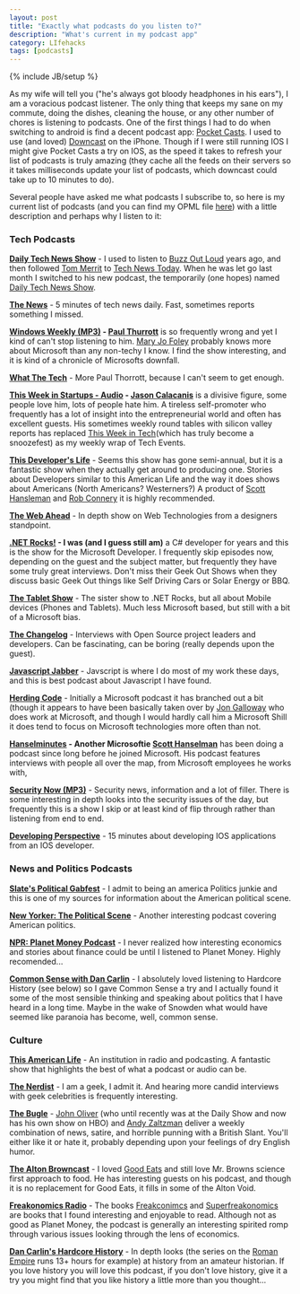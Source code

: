 ```yaml
---
layout: post
title: "Exactly what podcasts do you listen to?"
description: "What's current in my podcast app"
category: LIfehacks
tags: [podcasts]
---
```

{% include JB/setup %}

As my wife will tell you ("he's always got bloody headphones in his ears"), I am a voracious podcast listener.  The only
thing that keeps my sane on my commute, doing the dishes, cleaning the house, or any other number of chores is
listening to podcasts.   One of the first things I had to do when switching to android is find a decent podcast
app: [Pocket Casts](http://www.shiftyjelly.com/pocketcasts).  I used to use (and loved) [Downcast](http://www.downcastapp.com/) on the iPhone.
 Though if I were still running IOS I might give Pocket Casts a try on IOS, as the speed it takes to refresh your list
 of podcasts is truly amazing (they cache all the feeds on their servers so it takes milliseconds update your list of podcasts, which downcast could take up to 10 minutes to do).

 Several people have asked me what podcasts I subscribe to, so here is my current list of podcasts
 (and you can find my OPML file <a href="/img/export.opml">here</a>)  with a little description and perhaps why I listen to it:

### Tech Podcasts ###

**[Daily Tech News Show](http://feeds.feedburner.com/DailyTechNewsShow)** - I used to listen to [Buzz Out Loud](http://en.wikipedia.org/wiki/Buzz_Out_Loud) years ago, and
then followed [Tom Merrit](http://www.tommerritt.com/) to [Tech News Today](http://twit.tv/tnt).  When he was let
go last month I switched to his new podcast, the temporarily (one hopes) named [Daily Tech News Show](http://www.dailytechnewsshow.com/).

**[The News](HTTP://feeds.5by5.tv/news)** - 5 minutes of tech news daily.  Fast, sometimes reports something I missed.

**[Windows Weekly (MP3)](http://leoville.tv/podcasts/ww.xml) - [Paul Thurrott](http://winsupersite.com/)** is so frequently wrong and yet I
kind of can't stop listening to him.  [Mary Jo Foley](http://www.zdnet.com/blog/microsoft/) probably knows more about Microsoft than any
non-techy I know.  I find the show interesting, and it is kind of a chronicle of Microsofts downfall.

**[What The Tech](http://feeds.feedburner.com/Whatthetechgfq)** - More Paul Thorrott, because I can't seem to get enough.

**[This Week in Startups - Audio](http://feeds.feedburner.com/twist-audio) - [Jason Calacanis](http://calacanis.com/)** is a
divisive figure, some people love him, lots of people hate him.  A tireless self-promoter who frequently has a lot
of insight into the entrepreneurial world and often has excellent guests.  His sometimes weekly round tables with
silicon valley reports has replaced [This Week in Tech](http://twit.tv/twit)(which has truly become a snoozefest)
as my weekly wrap of Tech Events.

**[This Developer's Life](http://feeds.feedburner.com/ThisDevelopersLife)** - Seems this show has gone semi-annual, but
it is a fantastic show when they actually get around to producing one.  Stories about Developers similar to this
American Life and the way it does shows about Americans (North Americans?  Westerners?)  A product of [Scott Hansleman](http://www.hanselman.com/)
and [Rob Connery](http://www.wekeroad.com/) it is highly recommended.

**[The Web Ahead](http://feeds.5by5.tv/webahead)** - In depth show on Web Technologies from a designers standpoint.

**[.NET Rocks!](http://feeds.feedburner.com/dotnetrocks) - I was (and I guess still am)** a C# developer for years and
this is the show for the Microsoft Developer.  I frequently skip episodes now, depending on the guest and the
subject matter, but frequently they have some truly great interviews.  Don't miss their Geek Out Shows when they
discuss basic Geek Out things like Self Driving Cars or Solar Energy or BBQ.

**[The Tablet Show](http://www.pwop.com/feed.aspx?show=thetabletshow&amp;filetype=master)** - The sister show to .NET Rocks,
but all about Mobile devices (Phones and Tablets).  Much less Microsoft based, but still with a bit of a Microsoft bias.

**[The Changelog](http://feeds.5by5.tv/changelog)** - Interviews with Open Source project leaders and developers.  Can be
fascinating, can be boring (really depends upon the guest).

**[Javascript Jabber](http://feeds.feedburner.com/JavascriptJabber)** - Javscript is where I do most of my work these days,
and this is best podcast about Javascript I have found.

**[Herding Code](http://feeds.feedburner.com/herdingcode)** - Initially a Microsoft podcast it has branched out a bit (though
it appears to have been basically taken over by [Jon Galloway](http://weblogs.asp.net/jgalloway) who does work
at Microsoft, and though I would hardly call him a Microsoft Shill it does tend to focus on Microsoft technologies
more often than not.

**[Hanselminutes](http://feeds.feedburner.com/Hanselminutes) - Another Microsoftie [Scott Hanselman](http://www.hanselman.com/)**
has been doing a podcast since long before he joined Microsoft.  His podcast features interviews with people all over
the map, from Microsoft employees he works with,

**[Security Now (MP3)](http://leoville.tv/podcasts/sn.xml)** - Security news, information and a lot of filler.  There is some interesting
in depth looks into the security issues of the day, but frequently this is a show I skip or at least kind of flip through
rather than listening from end to end.

**[Developing Perspective](http://developingperspective.com/feed/podcast/)** - 15 minutes about developing IOS applications from
an IOS developer.


### News and Politics Podcasts ###

**[Slate's Political Gabfest](http://feeds.feedburner.com/SlatePoliticalGabfest)** - I admit to being an america Politics junkie
and this is one of my sources for information about the American political scene.

**[New Yorker: The Political Scene](http://feeds.newyorker.com/services/rss/feeds/campaign_trail.xml)** - Another interesting
podcast covering American politics.

**[NPR: Planet Money Podcast](http://www.npr.org/rss/podcast.php?id=510289)** - I never realized how interesting economics and
stories about finance could be until I listened to Planet Money.  Highly recomended...

**[Common Sense with Dan Carlin](http://feeds.feedburner.com/dancarlin/commonsense?format=xml)** - I absolutely loved listening to
Hardcore History (see below) so I gave Common Sense a try and I actually found it some of the most sensible thinking and speaking about
 politics that I have heard in a long time.  Maybe in the wake of Snowden what would have seemed like paranoia has become, well, common sense.


### Culture ###

**[This American Life](http://feeds.thisamericanlife.org/talpodcast)** - An institution in radio and podcasting.  A fantastic show that
highlights the best of what a podcast or audio can be.

**[The Nerdist](http://nerdist.libsyn.com/rss)** - I am a geek, I admit it.  And hearing more candid interviews with geek celebrities is
frequently interesting.

**[The Bugle](http://feeds.feedburner.com/thebuglefeed)** - [John Oliver](http://en.wikipedia.org/wiki/John_Oliver_(comedian)) (who until recently was at the Daily Show and now has his own show on HBO)
and [Andy Zaltzman](http://en.wikipedia.org/wiki/Andy_Zaltzman) deliver a weekly combination of news, satire, and horrible punning with a British Slant.
You'll either like it or hate it, probably depending upon your feelings of dry English humor.

**[The Alton Browncast](http://feeds.feedburner.com/libsyn/zihs)** - I loved [Good Eats](http://en.wikipedia.org/wiki/Good_Eats) and still love
 Mr. Browns science first approach to food.  He has interesting guests on his podcast, and though it is no replacement for Good Eats, it fills
 in some of the Alton Void.

**[Freakonomics Radio](http://feeds.feedburner.com/freakonomicsradio)** - The books [Freakconimcs](http://www.amazon.com/Freakonomics-Economist-Explores-Hidden-Everything/dp/0060731338) and
[Superfreakonomics](http://www.amazon.com/SuperFreakonomics-Cooling-Patriotic-Prostitutes-Insurance/dp/0060889586) are books that I found interesting
 and enjoyable to read.  Although not as good as Planet Money, the podcast is generally an interesting spirited romp through various issues looking
  through the lens of economics.

**[Dan Carlin's Hardcore History](http://feeds.feedburner.com/dancarlin/history?format=xml)** - In depth looks (the series on the
[Roman Empire](http://www.dancarlin.com/product/hardcore-history-death-throes-of-the-republic-series/) runs 13+ hours for example) at
history from an amateur historian.  If you love history you will love this podcast, if you don't love history, give it a try you might
find that you like history a little more than you thought...

